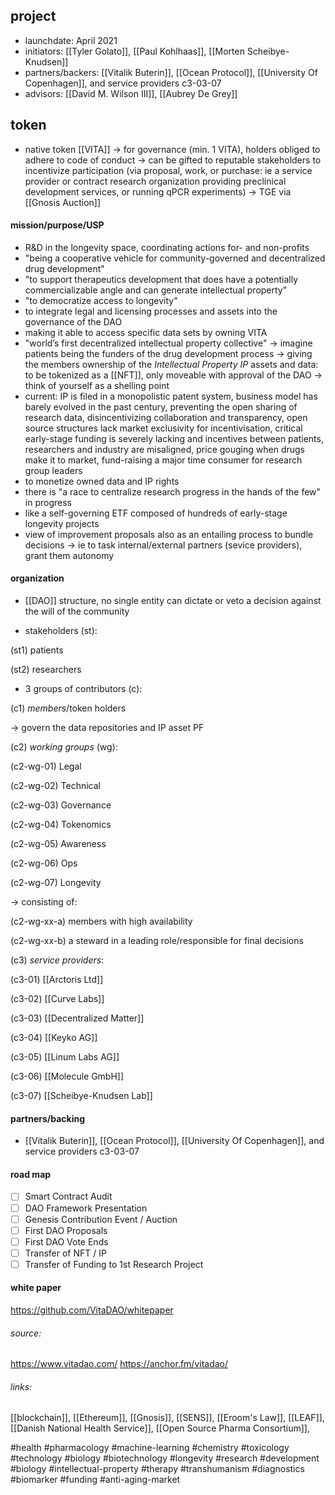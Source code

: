 ## project
- launchdate: April 2021
- initiators: [[Tyler Golato]], [[Paul Kohlhaas]], [[Morten Scheibye-Knudsen]]
- partners/backers: [[Vitalik Buterin]], [[Ocean Protocol]], [[University Of Copenhagen]], and service providers c3-03-07
- advisors: [[David M. Wilson III]], [[Aubrey De Grey]]


## token
- native token [[VITA]]
-> for governance (min. 1 VITA), holders obliged to adhere to code of conduct
-> can be gifted to reputable stakeholders to incentivize participation (via proposal, work, or purchase: ie a service provider or contract research organization providing preclinical development services, or running qPCR experiments)
-> TGE via [[Gnosis Auction]]


#### mission/purpose/USP
- R&D in the longevity space, coordinating actions for- and non-profits
- "being a cooperative vehicle for community-governed and decentralized drug development"
- "to support therapeutics development that does have a potentially commercializable angle and can generate intellectual property"
- "to democratize access to longevity"
- to integrate legal and licensing processes and assets into the governance of the DAO
- making it able to access specific data sets by owning VITA
- "world’s first decentralized intellectual property collective"
-> imagine patients being the funders of the drug development process
-> giving the members ownership of the *Intellectual Property IP* assets and data: to be tokenized as a [[NFT]], only moveable with approval of the DAO
-> think of yourself as a shelling point
- current: IP is filed in a monopolistic patent system, business model has barely evolved in the past century, preventing the open sharing of research data, disincentivizing collaboration and transparency, open source structures lack market exclusivity for incentivisation, critical early-stage funding is severely lacking and incentives between patients, researchers and industry are misaligned, price gouging when drugs make it to market, fund-raising a major time consumer for research group leaders
- to monetize owned data and IP rights
- there is "a race to centralize research progress in the hands of the few" in progress
- like a self-governing ETF composed of hundreds of early-stage longevity projects
- view of improvement proposals also as an entailing process to bundle decisions
-> ie to task internal/external partners (sevice providers), grant them autonomy
 
 
#### organization

- [[DAO]] structure, no single entity can dictate or veto a decision against the will of the community

- stakeholders (st):

(st1) patients

(st2) researchers


- 3 groups of contributors (c):

(c1) *members*/token holders

-> govern the data repositories and IP asset PF


(c2) *working groups* (wg):

(c2-wg-01) Legal

(c2-wg-02) Technical

(c2-wg-03) Governance

(c2-wg-04) Tokenomics

(c2-wg-05) Awareness

(c2-wg-06) Ops

(c2-wg-07) Longevity


-> consisting of:

(c2-wg-xx-a) members with high availability

(c2-wg-xx-b) a steward in a leading role/responsible for final decisions


(c3) *service providers*:

(c3-01) [[Arctoris Ltd]]

(c3-02) [[Curve Labs]]

(c3-03) [[Decentralized Matter]]

(c3-04) [[Keyko AG]]

(c3-05) [[Linum Labs AG]]

(c3-06) [[Molecule GmbH]]

(c3-07) [[Scheibye-Knudsen Lab]]


#### partners/backing
- [[Vitalik Buterin]], [[Ocean Protocol]], [[University Of Copenhagen]], and service providers c3-03-07


#### road map
- [ ] Smart Contract Audit
- [ ] DAO Framework Presentation
- [ ] Genesis Contribution Event / Auction
- [ ] First DAO Proposals
- [ ] First DAO Vote Ends
- [ ] Transfer of NFT / IP
- [ ] Transfer of Funding to 1st Research Project

#### white paper

https://github.com/VitaDAO/whitepaper

###### source:

https://www.vitadao.com/
https://anchor.fm/vitadao/


###### links:
[[blockchain]], [[Ethereum]], [[Gnosis]], [[SENS]], [[Eroom's Law]], [[LEAF]], [[Danish National Health Service]], [[Open Source Pharma Consortium]], 

#health
#pharmacology 
#machine-learning
#chemistry 
#toxicology
#technology 
#biology 
#biotechnology
#longevity
#research 
#development
#biology 
#intellectual-property
#therapy
#transhumanism
#diagnostics
#biomarker
#funding
#anti-aging-market
